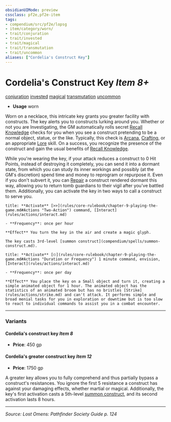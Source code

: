```yaml
---
obsidianUIMode: preview
cssclass: pf2e,pf2e-item
tags:
- compendium/src/pf2e/lopsg
- item/category/worn/
- trait/conjuration
- trait/invested
- trait/magical
- trait/transmutation
- trait/uncommon
aliases: ["Cordelia's Construct Key"]
---
```

# Cordelia's Construct Key *Item 8+*  
[conjuration](conjuration.md "Conjuration School Trait")  [invested](invested.md "Invested Item Trait")  [magical](magical.md "Magical Item Trait")  [transmutation](transmutation.md "Transmutation School Trait")  [uncommon](uncommon.md "Uncommon Rarity Trait")  

- **Usage** worn

Worn on a necklace, this intricate key grants you greater facility with constructs. The key alerts you to constructs lurking around you. Whether or not you are Investigating, the GM automatically rolls secret [Recall Knowledge](recall-knowledge.md) checks for you when you see a construct pretending to be a normal object, statue, or the like. Typically, this check is [Arcana](skills.md#Arcana), [Crafting](skills.md#Crafting), or an appropriate [Lore](skills.md#Lore) skill. On a success, you recognize the presence of the construct and gain the usual benefits of [Recall Knowledge](recall-knowledge.md).

While you're wearing the key, if your attack reduces a construct to 0 Hit Points, instead of destroying it completely, you can send it into a dormant state, from which you can study its inner workings and possibly (at the GM's discretion) spend time and money to reprogram or repurpose it. Even if you don't subvert it, you can [Repair](repair.md) a construct rendered dormant this way, allowing you to return tomb guardians to their vigil after you've battled them. Additionally, you can activate the key in two ways to call a construct to serve you.

```ad-embed-ability
title: **Activate** [>>](rules/core-rulebook/chapter-9-playing-the-game.md#Actions "Two-Action") command, [Interact](rules/actions/interact.md)

- **Frequency**: once per hour

**Effect** You turn the key in the air and create a magic glyph.

The key casts 3rd-level [summon construct](compendium/spells/summon-construct.md).
```

```ad-embed-ability
title: **Activate** [⏲](rules/core-rulebook/chapter-9-playing-the-game.md#Actions "Duration or Frequency") 1 minute command, envision, [Interact](rules/actions/interact.md)

- **Frequency**: once per day

**Effect** You place the key on a Small object and turn it, creating a simple animated object for 1 hour. The animated object has the statistics of an animated broom but has no bristles [Strike](rules/actions/strike.md) and can't attack. It performs simple and broad menial tasks for you in exploration or downtime but is too slow to react to individual commands to assist you in a combat encounter.
```

---

### Variants

#### Cordelia's construct key *Item 8*

- **Price**: 450 gp

#### Cordelia's greater construct key *Item 12*

- **Price**: 1750 gp

A greater key allows you to fully comprehend and thus partially bypass a construct's resistances. You ignore the first 5 resistance a construct has against your damaging effects, whether martial or magical. Additionally, the key's first activation casts a 5th-level [summon construct](summon-construct.md), and its second activation lasts 8 hours.

---
*Source: Lost Omens: Pathfinder Society Guide p. 124*